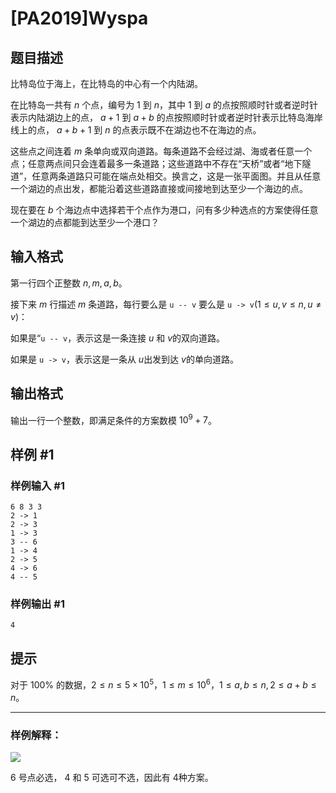 # [PA2019]Wyspa

## 题目描述

比特岛位于海上，在比特岛的中心有一个内陆湖。

在比特岛一共有 $n$ 个点，编号为 $1$ 到 $n$，其中 $1$ 到 $a$ 的点按照顺时针或者逆时针表示内陆湖边上的点， $a+1$ 到 $a+b$ 的点按照顺时针或者逆时针表示比特岛海岸线上的点， $a+b+1$ 到 $n$ 的点表示既不在湖边也不在海边的点。

这些点之间连着 $m$ 条单向或双向道路。每条道路不会经过湖、海或者任意一个点；任意两点间只会连着最多一条道路；这些道路中不存在“天桥”或者“地下隧道”，任意两条道路只可能在端点处相交。换言之，这是一张平面图。并且从任意一个湖边的点出发，都能沿着这些道路直接或间接地到达至少一个海边的点。

现在要在 $b$ 个海边点中选择若干个点作为港口，问有多少种选点的方案使得任意一个湖边的点都能到达至少一个港口？

## 输入格式

第一行四个正整数 $n,m,a,b$。

接下来 $m$ 行描述 $m$ 条道路，每行要么是 `u -- v` 要么是 `u -> v`($1\le 
u,v\le n,u\ne v$)：

如果是“`u -- v`，表示这是一条连接 $u$ 和 $v$的双向道路。

如果是 `u -> v`，表示这是一条从 $u$出发到达 $v$的单向道路。

## 输出格式

输出一行一个整数，即满足条件的方案数模 $10^9+7$。

## 样例 #1

### 样例输入 #1
```
6 8 3 3
2 -> 1
2 -> 3
1 -> 3
3 -- 6
1 -> 4
2 -> 5
4 -> 6
4 -- 5
```

### 样例输出 #1

```
4
```

## 提示

对于 $100\%$ 的数据，$2\le n\le 5\times 10^5$，$1\le m\le 10^6$，$1\le a,b\le n,2\le a+b\le n$。

---

### 样例解释：

![](https://cdn.luogu.com.cn/upload/image_hosting/e7xeolht.png)

$6$ 号点必选， $4$ 和 $5$ 可选可不选，因此有 $4$种方案。

